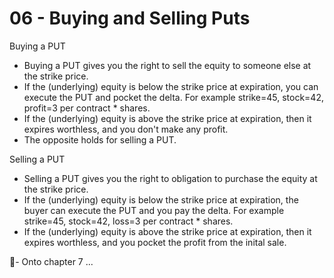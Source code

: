 # 06 - Buying and Selling Puts

Buying a PUT
- Buying a PUT gives you the right to sell the equity to someone else at the strike price.
- If the (underlying) equity is below the strike price at expiration, you can execute the PUT and pocket the delta.  For example strike=45, stock=42, profit=3 per contract * shares.
- If the (underlying) equity is above the strike price at expiration, then it expires worthless, and you don't make any profit.
- The opposite holds for selling a PUT.

Selling a PUT
- Selling a PUT gives you the right to obligation to purchase the equity at the strike price.
- If the (underlying) equity is below the strike price at expiration, the buyer can execute the PUT and you pay the delta.  For example strike=45, stock=42, loss=3 per contract * shares.
- If the (underlying) equity is above the strike price at expiration, then it expires worthless, and you pocket the profit from the inital sale.

🤞- Onto chapter 7 ...
